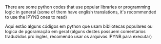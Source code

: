 There are some python codes that use popular libraries or programming logic in general (some of them have english translations, it's recommended to use the IPYNB ones to read)

Aqui estão alguns códigos em python que usam bibliotecas populares ou logica de pgoramação em geral (alguns destes possuem comentarios traduzidos pro ingles, recomendo usar os arquivos IPYNB para executar)
